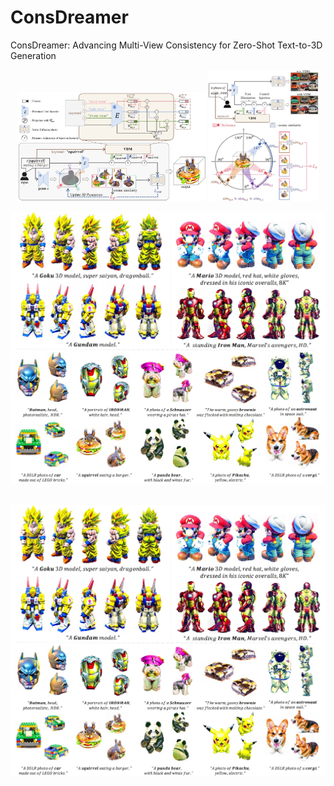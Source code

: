 # ConsDreamer
ConsDreamer: Advancing Multi-View Consistency for Zero-Shot Text-to-3D Generation


<div align="center">
  <img src="resources/total_pipeline.png" width="60%" />
  <img src="resources/pipeline2.png" width="35%" /> 
</div>



![](resources/results.png)    
<div align="center">
  <img src="resources/results.png" />
</div>

